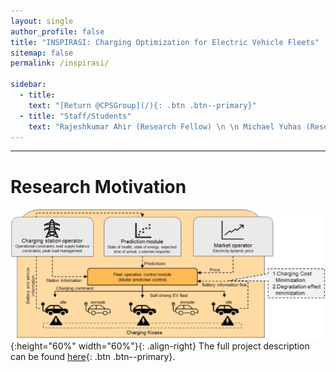 ```yaml
---
layout: single
author_profile: false
title: "INSPIRASI: Charging Optimization for Electric Vehicle Fleets"
sitemap: false
permalink: /inspirasi/

sidebar:
  - title:
    text: "[Return @CPSGroup](/){: .btn .btn--primary}"
  - title: "Staff/Students"
    text: "Rajeshkumar Ahir (Research Fellow) \n \n Michael Yuhas (Research Associate)"
---
```


******

# Research Motivation

![image-right](/_pages/assets/inspirasi/overview.png){:height="60%" width="60%"}{: .align-right}
The full project description can be found [here](https://kemdiktisaintek.go.id/pengumuman/para-desainer-bersiaplah-kami-mengundang-kalian-untuk-ambil-bagian-untuk-berkarya-bersama-inspirasi-indonesia-ntu-singapore-institute-of-research-for-sustainability-and-innovation/){: .btn .btn--primary}.
 
